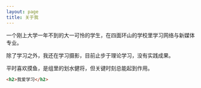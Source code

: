 ```yaml
---
layout: page
title: 关于我 
---
```


一个刚上大学一年不到的大一可怜的学生，在四面环山的学校里学习网络与新媒体专业。

除了学习之外，我还在学习摄影，目前止步于理论学习，没有实践成果。

平时喜欢摸鱼，是组里的划水健将，但关键时刻总能起到作用。



```html
<h2>我爱学习</h2>
```

